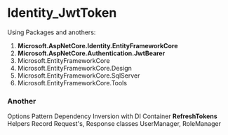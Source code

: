 # Identity_JwtToken

Using Packages and anothers:

1. **Microsoft.AspNetCore.Identity.EntityFrameworkCore**
2. **Microsoft.AspNetCore.Authentication.JwtBearer**
3. Microsoft.EntityFrameworkCore
4. Microsoft.EntityFrameworkCore.Design
5. Microsoft.EntityFrameworkCore.SqlServer
6. Microsoft.EntityFrameworkCore.Tools

### Another 

Options Pattern
Dependency Inversion with DI Container
**RefreshTokens**
Helpers
Record Request's, Response classes
UserManager, RoleManager

